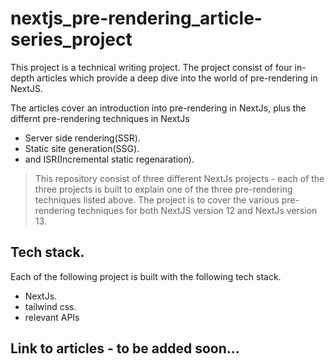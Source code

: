 # nextjs_pre-rendering_article-series_project

This project is a technical writing project. The project consist of four in-depth articles which provide a deep dive into the world of pre-rendering in NextJS.

The articles cover an introduction into pre-rendering in NextJs, plus the differnt pre-rendering techniques in NextJs

- Server side rendering(SSR).
- Static site generation(SSG).
- and ISR(Incremental static regenaration).

> This repository consist of three different NextJs projects - each of the three projects is built to explain one of the three pre-rendering techniques listed above. The project is to cover the various pre-rendering techniques for both NextJS version 12 and NextJs version 13.

## Tech stack.

Each of the following project is built with the following tech stack.

- NextJs.
- tailwind css.
- relevant APIs

## Link to articles - to be added soon...
